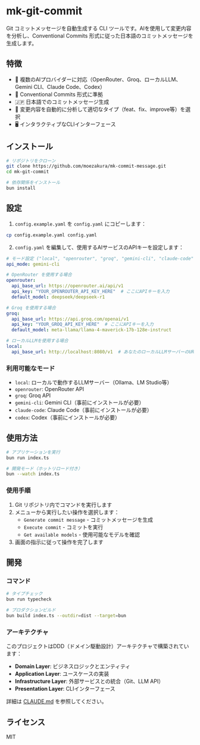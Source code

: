 # mk-git-commit

Git コミットメッセージを自動生成する CLI ツールです。AIを使用して変更内容を分析し、Conventional Commits 形式に従った日本語のコミットメッセージを生成します。

## 特徴

- 🤖 複数のAIプロバイダーに対応（OpenRouter、Groq、ローカルLLM、Gemini CLI、Claude Code、Codex）
- 📝 Conventional Commits 形式に準拠
- 🇯🇵 日本語でのコミットメッセージ生成
- 🎯 変更内容を自動的に分析して適切なタイプ（feat、fix、improve等）を選択
- 🖥️ インタラクティブなCLIインターフェース

## インストール

```bash
# リポジトリをクローン
git clone https://github.com/moezakura/mk-commit-message.git
cd mk-git-commit

# 依存関係をインストール
bun install
```

## 設定

1. `config.example.yaml` を `config.yaml` にコピーします：

```bash
cp config.example.yaml config.yaml
```

2. `config.yaml` を編集して、使用するAIサービスのAPIキーを設定します：

```yaml
# モード設定 ("local", "openrouter", "groq", "gemini-cli", "claude-code", または "codex")
api_mode: gemini-cli

# OpenRouter を使用する場合
openrouter:
  api_base_url: https://openrouter.ai/api/v1
  api_key: "YOUR_OPENROUTER_API_KEY_HERE"  # ここにAPIキーを入力
  default_model: deepseek/deepseek-r1

# Groq を使用する場合
groq:
  api_base_url: https://api.groq.com/openai/v1
  api_key: "YOUR_GROQ_API_KEY_HERE"  # ここにAPIキーを入力
  default_model: meta-llama/llama-4-maverick-17b-128e-instruct

# ローカルLLMを使用する場合
local:
  api_base_url: http://localhost:8080/v1  # あなたのローカルLLMサーバーのURL
```

### 利用可能なモード

- `local`: ローカルで動作するLLMサーバー（Ollama、LM Studio等）
- `openrouter`: OpenRouter API
- `groq`: Groq API
- `gemini-cli`: Gemini CLI（事前にインストールが必要）
- `claude-code`: Claude Code（事前にインストールが必要）
- `codex`: Codex（事前にインストールが必要）

## 使用方法

```bash
# アプリケーションを実行
bun run index.ts

# 開発モード（ホットリロード付き）
bun --watch index.ts
```

### 使用手順

1. Git リポジトリ内でコマンドを実行します
2. メニューから実行したい操作を選択します：
   - `Generate commit message` - コミットメッセージを生成
   - `Execute commit` - コミットを実行
   - `Get available models` - 使用可能なモデルを確認
3. 画面の指示に従って操作を完了します

## 開発

### コマンド

```bash
# タイプチェック
bun run typecheck

# プロダクションビルド
bun build index.ts --outdir=dist --target=bun
```

### アーキテクチャ

このプロジェクトはDDD（ドメイン駆動設計）アーキテクチャで構築されています：

- **Domain Layer**: ビジネスロジックとエンティティ
- **Application Layer**: ユースケースの実装
- **Infrastructure Layer**: 外部サービスとの統合（Git、LLM API）
- **Presentation Layer**: CLIインターフェース

詳細は [CLAUDE.md](./CLAUDE.md) を参照してください。

## ライセンス

MIT

